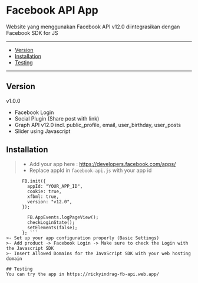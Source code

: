 # Facebook API App
Website yang menggunakan Facebook API v12.0 diintegrasikan dengan Facebook SDK for JS

----
- [Version](#version)
- [Installation](#installation)
- [Testing](#testing)
----


## Version
v1.0.0
- Facebook Login
- Social Plugin (Share post with link)
- Graph API v12.0 incl. public_profile, email, user_birthday, user_posts
- Slider using Javascript

## Installation
>- Add your app here : https://developers.facebook.com/apps/
>- Replace appId in `facebook-api.js` with your app id
```window.fbAsyncInit = function () {
      FB.init({
        appId: "YOUR_APP_ID",
        cookie: true,
        xfbml: true,
        version: "v12.0",
      });

        FB.AppEvents.logPageView();
        checkLoginState();
        setElements(false);
      }; ```
>- Set up your app configuration properly (Basic Settings)
>- Add product -> Facebook Login -> Make sure to check the Login with the Javascript SDK 
>- Insert Allowed Domains for the JavaScript SDK with your web hosting domain

## Testing
You can try the app in https://rickyindrag-fb-api.web.app/
